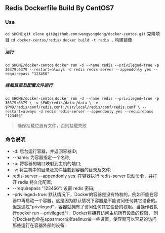 ## Redis Dockerfile Build By CentOS7

### Use

`cd $HOME`
`git clone git@github.com:wangyongdong/docker-centos.git` 克隆项目
`cd docker-centos/redis/`
`docker build -t redis .`   构建镜像

##### 运行

`cd $HOME/docker-centos`
`docker run -d --name redis --privileged=true -p 36379:6379 --restart=always -d redis redis-server --appendonly yes --requirepass "123456"`

##### 挂载目录及配置文件运行

`cd $HOME/docker-centos`
`docker run -d --name redis --privileged=true -p 36379:6379 \
-v $PWD/redis/data:/data \
-v $PWD/redis/conf/redis.conf:/usr/local/redis/conf/redis.conf \
--restart=always -d redis redis-server --appendonly yes --requirepass "123456"`

> 确保挂载位置有文件，否则挂载失败

### 命令说明

 - -d: 后台运行容器，并返回容器ID;
  - --name: 为容器指定一个名称;
  - -p: 将容器的端口映射到主机的端口;
  - -v: 将主机中的目录及文件挂载到容器的目录及文件;
 - redis-server --appendonly yes: 在容器执行 redis-server 启动命令，并打开 redis 持久化配置;
 - --requirepass "123456": 设置 redis 密码;
 - –privileged=true: 默认情况下，Docker的容器是没有特权的，例如不能在容器中再启动一个容器，这是因为默认情况下容器是不能访问任何其它设备的。
但是通过"privileged"，容器就拥有了访问任何其它设备的权限。当操作者执行docker run --privileged时，Docker将拥有访问主机所有设备的权限，
同时Docker也会在apparmor或者selinux做一些设置，使容器可以容易的访问那些运行在容器外部的设备;
 
